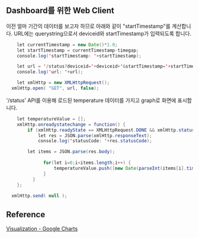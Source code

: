 ## Dashboard를 위한 Web Client

이전 얼마 기간의 데이터를 보고자 하므로 아래와 같이 "startTimestamp"를 계산합니다. URL에는 querystring으로서 deviceid와 startTimestamp가 입력되도록 합니다. 

```java
	let currentTimestamp = new Date()*1.0;
	let startTimestamp = currentTimestamp-timegap;
	console.log('startTimestamp: '+startTimestamp);

	let url = '/status?deviceid='+deviceid+'&startTimestamp='+startTimestamp;
	console.log('url: '+url);

	let xmlHttp = new XMLHttpRequest();	
  xmlHttp.open( "GET", url, false);   
```

'/status' API를 이용해 로드된 temperature 데이터를 가지고 graph로 화면에 표시합니다. 

```java
	let temperatureValue = [];
	xmlHttp.onreadystatechange = function() {
		if (xmlHttp.readyState == XMLHttpRequest.DONE && xmlHttp.status == 200 ) {
		  	let res = JSON.parse(xmlHttp.responseText);	
		  	console.log('statusCode: '+res.statusCode);

        let items = JSON.parse(res.body);
		  
			  for(let i=0;i<items.length;i++) {
				  temperatureValue.push([new Date(parseInt(items[i].timestamp)), parseFloat(items[i].temperature)]);        
			  }
		  }
	};
  
  xmlHttp.send( null );
```    
	
## Reference

[Visualization - Google Charts](https://developers.google.com/chart/interactive/docs/gallery/areachart) 

